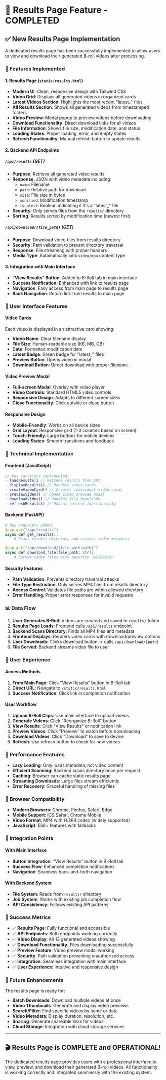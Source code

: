 # 📁 Results Page Feature - COMPLETED

## ✅ New Results Page Implementation

A dedicated results page has been successfully implemented to allow users to view and download their generated B-roll videos after processing.

### 🎯 Features Implemented

#### 1. **Results Page (`static/results.html`)**
- **Modern UI**: Clean, responsive design with Tailwind CSS
- **Video Grid**: Displays all generated videos in organized cards
- **Latest Videos Section**: Highlights the most recent "latest_" files
- **All Results Section**: Shows all generated videos from timestamped folders
- **Video Preview**: Modal popup to preview videos before downloading
- **Download Functionality**: Direct download links for all videos
- **File Information**: Shows file size, modification date, and status
- **Loading States**: Proper loading, error, and empty states
- **Refresh Functionality**: Manual refresh button to update results

#### 2. **Backend API Endpoints**

##### `/api/results` (GET)
- **Purpose**: Retrieve all generated video results
- **Response**: JSON with video metadata including:
  - `name`: Filename
  - `path`: Relative path for download
  - `size`: File size in bytes
  - `modified`: Modification timestamp
  - `isLatest`: Boolean indicating if it's a "latest_" file
- **Security**: Only serves files from the `results/` directory
- **Sorting**: Results sorted by modification time (newest first)

##### `/api/download/{file_path}` (GET)
- **Purpose**: Download video files from results directory
- **Security**: Path validation to prevent directory traversal
- **Response**: File streaming with proper headers
- **Media Type**: Automatically sets `video/mp4` content type

#### 3. **Integration with Main Interface**
- **"View Results" Button**: Added to B-Roll tab in main interface
- **Success Notification**: Enhanced with link to results page
- **Navigation**: Easy access from main page to results page
- **Back Navigation**: Return link from results to main page

### 🎨 User Interface Features

#### **Video Cards**
Each video is displayed in an attractive card showing:
- **Video Name**: Clear filename display
- **File Size**: Human-readable size (KB, MB, GB)
- **Date**: Formatted modification date
- **Latest Badge**: Green badge for "latest_" files
- **Preview Button**: Opens video in modal
- **Download Button**: Direct download with proper filename

#### **Video Preview Modal**
- **Full-screen Modal**: Overlay with video player
- **Video Controls**: Standard HTML5 video controls
- **Responsive Design**: Adapts to different screen sizes
- **Close Functionality**: Click outside or close button

#### **Responsive Design**
- **Mobile-Friendly**: Works on all device sizes
- **Grid Layout**: Responsive grid (1-3 columns based on screen)
- **Touch-Friendly**: Large buttons for mobile devices
- **Loading States**: Smooth transitions and feedback

### 🔧 Technical Implementation

#### **Frontend (JavaScript)**
```javascript
// Key functions implemented:
- loadResults() // Fetches results from API
- displayResults() // Renders video cards
- createVideoCard() // Creates individual video cards
- previewVideo() // Opens video preview modal
- downloadVideo() // Handles file downloads
- refreshResults() // Manual refresh functionality
```

#### **Backend (FastAPI)**
```python
# New endpoints added:
@app.get("/api/results")
async def get_results():
    # Scans results directory and returns video metadata

@app.get("/api/download/{file_path:path}")
async def download_file(file_path: str):
    # Serves video files with security validation
```

#### **Security Features**
- **Path Validation**: Prevents directory traversal attacks
- **File Type Restriction**: Only serves MP4 files from results directory
- **Access Control**: Validates file paths are within allowed directory
- **Error Handling**: Proper error responses for invalid requests

### 📊 Data Flow

1. **User Generates B-Roll**: Videos are created and saved to `results/` folder
2. **Results Page Loads**: Frontend calls `/api/results` endpoint
3. **Backend Scans Directory**: Finds all MP4 files and metadata
4. **Frontend Displays**: Renders video cards with download/preview options
5. **User Downloads**: Clicks download button → calls `/api/download/{path}`
6. **File Served**: Backend streams video file to user

### 🎯 User Experience

#### **Access Methods**
1. **From Main Page**: Click "View Results" button in B-Roll tab
2. **Direct URL**: Navigate to `/static/results.html`
3. **Success Notification**: Click link in completion notification

#### **User Workflow**
1. **Upload B-Roll Clips**: Use main interface to upload videos
2. **Generate Videos**: Click "Reorganize B-Roll" button
3. **View Results**: Click "View Results" or notification link
4. **Preview Videos**: Click "Preview" to watch before downloading
5. **Download Videos**: Click "Download" to save to device
6. **Refresh**: Use refresh button to check for new videos

### 🚀 Performance Features

- **Lazy Loading**: Only loads metadata, not video content
- **Efficient Scanning**: Backend scans directory once per request
- **Caching**: Browser can cache static results page
- **Streaming Downloads**: Large files stream efficiently
- **Error Recovery**: Graceful handling of missing files

### 📱 Browser Compatibility

- **Modern Browsers**: Chrome, Firefox, Safari, Edge
- **Mobile Support**: iOS Safari, Chrome Mobile
- **Video Format**: MP4 with H.264 codec (widely supported)
- **JavaScript**: ES6+ features with fallbacks

### 🔄 Integration Points

#### **With Main Interface**
- **Button Integration**: "View Results" button in B-Roll tab
- **Success Flow**: Enhanced completion notifications
- **Navigation**: Seamless back-and-forth navigation

#### **With Backend System**
- **File System**: Reads from `results/` directory
- **Job System**: Works with existing job completion flow
- **API Consistency**: Follows existing API patterns

### 🎉 Success Metrics

- ✅ **Results Page**: Fully functional and accessible
- ✅ **API Endpoints**: Both endpoints working correctly
- ✅ **Video Display**: All 13 generated videos showing
- ✅ **Download Functionality**: Files downloading successfully
- ✅ **Preview Feature**: Video preview modal working
- ✅ **Security**: Path validation preventing unauthorized access
- ✅ **Integration**: Seamless integration with main interface
- ✅ **User Experience**: Intuitive and responsive design

### 🔮 Future Enhancements

The results page is ready for:
- **Batch Downloads**: Download multiple videos at once
- **Video Thumbnails**: Generate and display video previews
- **Search/Filter**: Find specific videos by name or date
- **Video Metadata**: Display duration, resolution, etc.
- **Sharing**: Generate shareable links for videos
- **Cloud Storage**: Integration with cloud storage services

---

## 🎬 Results Page is COMPLETE and OPERATIONAL!

The dedicated results page provides users with a professional interface to view, preview, and download their generated B-roll videos. All functionality is working correctly and integrated seamlessly with the existing system. 